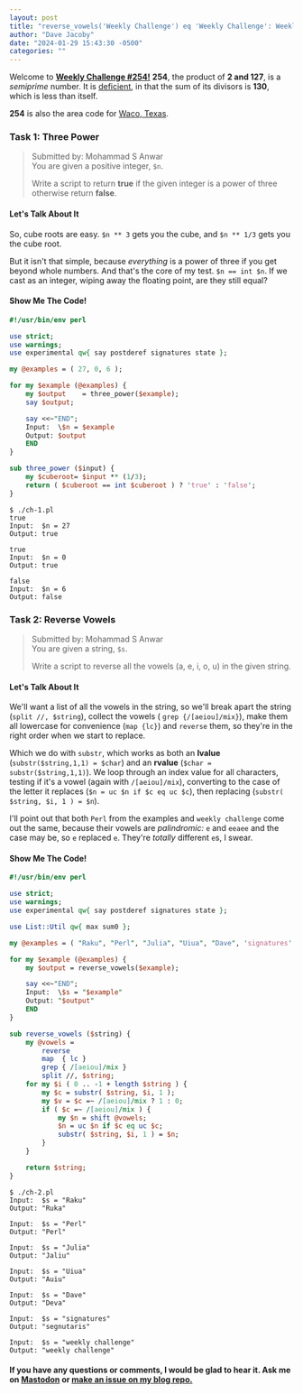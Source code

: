 ```yaml
---
layout: post
title: "reverse_vowels('Weekly Challenge') eq 'Weekly Challenge': Weekly Challenge #254"
author: "Dave Jacoby"
date: "2024-01-29 15:43:30 -0500"
categories: ""
---
```


Welcome to **[Weekly Challenge #254!]()** **254**, the product of **2 and 127**, is a _semiprime_ number. It is [deficient](https://en.wikipedia.org/wiki/Deficient_number), in that the sum of its divisors is **130**, which is less than itself.

**254** is also the area code for [Waco, Texas](https://www.allareacodes.com/254).

### Task 1: Three Power

> Submitted by: Mohammad S Anwar  
> You are given a positive integer, `$n`.
>
> Write a script to return **true** if the given integer is a power of three otherwise return **false**.

#### Let's Talk About It

So, cube roots are easy. `$n ** 3` gets you the cube, and `$n ** 1/3` gets you the cube root.

But it isn't that simple, because _everything_ is a power of three if you get beyond whole numbers. And that's the core of my test. `$n == int $n`. If we cast as an integer, wiping away the floating point, are they still equal?

#### Show Me The Code!

```perl
#!/usr/bin/env perl

use strict;
use warnings;
use experimental qw{ say postderef signatures state };

my @examples = ( 27, 0, 6 );

for my $example (@examples) {
    my $output    = three_power($example);
    say $output;

    say <<~"END";
    Input:  \$n = $example
    Output: $output
    END
}

sub three_power ($input) {
    my $cuberoot= $input ** (1/3);
    return ( $cuberoot == int $cuberoot ) ? 'true' : 'false';
}
```

```text
$ ./ch-1.pl 
true
Input:  $n = 27
Output: true

true
Input:  $n = 0
Output: true

false
Input:  $n = 6
Output: false
```

### Task 2: Reverse Vowels

> Submitted by: Mohammad S Anwar  
> You are given a string, `$s`.
>
> Write a script to reverse all the vowels (a, e, i, o, u) in the given string.

#### Let's Talk About It

We'll want a list of all the vowels in the string, so we'll break apart the string (`split //, $string`), collect the vowels ( `grep {/[aeiou]/mix}`), make them all lowercase for convenience (`map {lc}`) and `reverse` them, so they're in the right order when we start to replace.

Which we do with `substr`, which works as both an **lvalue** (`substr($string,1,1) = $char`) and an **rvalue** (`$char = substr($string,1,1)`). We loop through an index value for all characters, testing if it's a vowel (again with `/[aeiou]/mix`), converting to the case of the letter it replaces (`$n = uc $n if $c eq uc $c`), then replacing (`substr( $string, $i, 1 ) = $n`).

I'll point out that both `Perl` from the examples and `weekly challenge` come out the same, because their vowels are *palindromic:* `e` and `eeaee` and the case may be, so `e` replaced `e`. They're *totally* different `e`s, I swear. 

#### Show Me The Code!

```perl
#!/usr/bin/env perl

use strict;
use warnings;
use experimental qw{ say postderef signatures state };

use List::Util qw{ max sum0 };

my @examples = ( "Raku", "Perl", "Julia", "Uiua", "Dave", 'signatures', 'weekly challenge' );

for my $example (@examples) {
    my $output = reverse_vowels($example);

    say <<~"END";
    Input:  \$s = "$example"
    Output: "$output"
    END
}

sub reverse_vowels ($string) {
    my @vowels =
        reverse
        map  { lc }
        grep { /[aeiou]/mix }
        split //, $string;
    for my $i ( 0 .. -1 + length $string ) {
        my $c = substr( $string, $i, 1 );
        my $v = $c =~ /[aeiou]/mix ? 1 : 0;
        if ( $c =~ /[aeiou]/mix ) {
            my $n = shift @vowels;
            $n = uc $n if $c eq uc $c;
            substr( $string, $i, 1 ) = $n;
        }
    }

    return $string;
}
```

```text
$ ./ch-2.pl 
Input:  $s = "Raku"
Output: "Ruka"

Input:  $s = "Perl"
Output: "Perl"

Input:  $s = "Julia"
Output: "Jaliu"

Input:  $s = "Uiua"
Output: "Auiu"

Input:  $s = "Dave"
Output: "Deva"

Input:  $s = "signatures"
Output: "segnutaris"

Input:  $s = "weekly challenge"
Output: "weekly challenge"
```

#### If you have any questions or comments, I would be glad to hear it. Ask me on [Mastodon](https://mastodon.xyz/@jacobydave) or [make an issue on my blog repo.](https://github.com/jacoby/jacoby.github.io)

